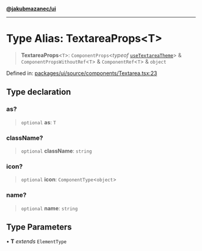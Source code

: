 [**@jakubmazanec/ui**](../README.md)

---

# Type Alias: TextareaProps\<T\>

> **TextareaProps**\<`T`\>: `ComponentProps`\<_typeof_
> [`useTextareaTheme`](../functions/useTextareaTheme.md)\> & `ComponentPropsWithoutRef`\<`T`\> &
> `ComponentRef`\<`T`\> & `object`

Defined in:
[packages/ui/source/components/Textarea.tsx:23](https://github.com/jakubmazanec/tools/blob/b70ba93afff7f67760159378262d2c0b19cfed9e/packages/ui/source/components/Textarea.tsx#L23)

## Type declaration

### as?

> `optional` **as**: `T`

### className?

> `optional` **className**: `string`

### icon?

> `optional` **icon**: `ComponentType`\<`object`\>

### name?

> `optional` **name**: `string`

## Type Parameters

• **T** _extends_ `ElementType`
